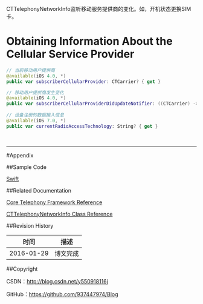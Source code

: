 CTTelephonyNetworkInfo监听移动服务提供商的变化。如，开机状态更换SIM卡。

# Obtaining Information About the Cellular Service Provider

```swift
// 当前移动用户提供商
@available(iOS 4.0, *)
public var subscriberCellularProvider: CTCarrier? { get }

// 移动用户提供商发生变化
@available(iOS 4.0, *)
public var subscriberCellularProviderDidUpdateNotifier: ((CTCarrier) -> Void)?
    
// 设备注册的数据接入信息
@available(iOS 7.0, *)
public var currentRadioAccessTechnology: String? { get }
```

&#160;

----

#Appendix

##Sample Code

[Swift](https://github.com/937447974/Swift)

##Related Documentation

[Core Telephony Framework Reference](https://developer.apple.com/library/ios/documentation/CoreSpotlight/Reference/CoreSpotlight_Framework/index.html)

[CTTelephonyNetworkInfo Class Reference](https://developer.apple.com/library/ios/documentation/NetworkingInternet/Reference/CTTelephonyNetworkInfo/index.html)

##Revision History

| 时间 | 描述 |
| ---- | ---- |
| 2016-01-29 | 博文完成 |

##Copyright

CSDN：http://blog.csdn.net/y550918116j

GitHub：https://github.com/937447974/Blog